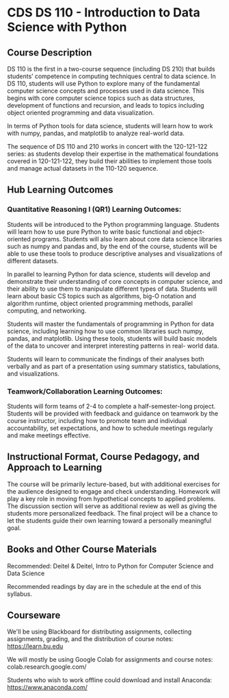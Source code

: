 # CDS DS 110 - Introduction to Data Science with Python

## Course Description

DS 110 is the first in a two-course sequence (including DS 210) that builds students’ competence in computing techniques central to data science.
In DS 110, students will use Python to explore many of the fundamental computer science concepts and processes used in data science. This begins with core computer science topics such as data structures, development of functions and recursion, and leads to topics including object oriented programming and data visualization.

In terms of Python tools for data science, students will learn how to work with numpy, pandas, and matplotlib to analyze real-world data.

The sequence of DS 110 and 210 works in concert with the 120-121-122 series: as students develop their expertise in the mathematical foundations covered in 120-121-122, they build their abilities to implement those tools and manage actual datasets in the 110-120 sequence.

## Hub Learning Outcomes

### Quantitative Reasoning I (QR1) Learning Outcomes:
Students will be introduced to the Python programming language. Students will learn how to use pure Python to write basic functional and object-oriented programs. Students will also learn about core data science libraries such as numpy and pandas and, by the end of the course, students will be able to use these tools to produce descriptive analyses and visualizations of different datasets.

In parallel to learning Python for data science, students will develop and demonstrate their understanding of core concepts in computer science, and their ability to use them to manipulate different types of data. Students will learn about basic CS topics such as algorithms, big-O notation and algorithm runtime, object oriented programming methods, parallel computing, and networking.

Students will master the fundamentals of programming in Python for data science, including learning how to use common libraries such numpy, pandas, and matplotlib. Using these tools, students will build basic models of the data to uncover and interpret interesting patterns in real- world data.

Students will learn to communicate the findings of their analyses both verbally and as part of a presentation using summary statistics, tabulations, and visualizations.

### Teamwork/Collaboration Learning Outcomes:
Students will form teams of 2-4 to complete a half-semester-long project. Students will be provided with feedback and guidance on teamwork by the course instructor, including how to promote team and individual accountability, set expectations, and how to schedule meetings regularly and make meetings effective.

## Instructional Format, Course Pedagogy, and Approach to Learning
The course will be primarily lecture-based, but with additional exercises for the audience designed to engage and check understanding. Homework will play a key role in moving from hypothetical concepts to applied problems. The discussion section will serve as additional review as well as giving the students more personalized feedback. The final project will be a chance to let the students guide their own learning toward a personally meaningful goal.

## Books and Other Course Materials
Recommended: Deitel & Deitel, Intro to Python for Computer Science and Data Science

Recommended readings by day are in the schedule at the end of this syllabus.

## Courseware
We'll be using Blackboard for distributing assignments, collecting assignments, grading, and the distribution of course notes: https://learn.bu.edu

We will mostly be using Google Colab for assignments and course notes: colab.research.google.com/

Students who wish to work offline could download and install Anaconda: https://www.anaconda.com/
